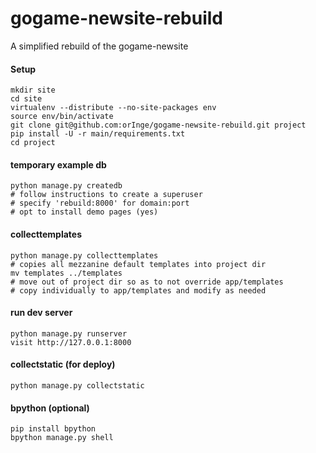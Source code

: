 gogame-newsite-rebuild
======================

A simplified rebuild of the gogame-newsite

#### Setup
    mkdir site
    cd site
    virtualenv --distribute --no-site-packages env
    source env/bin/activate
    git clone git@github.com:orInge/gogame-newsite-rebuild.git project
    pip install -U -r main/requirements.txt
    cd project

#### temporary example db
    python manage.py createdb
    # follow instructions to create a superuser
    # specify 'rebuild:8000' for domain:port
    # opt to install demo pages (yes)

#### collecttemplates
    python manage.py collecttemplates
    # copies all mezzanine default templates into project dir
    mv templates ../templates
    # move out of project dir so as to not override app/templates
    # copy individually to app/templates and modify as needed

#### run dev server
    python manage.py runserver
    visit http://127.0.0.1:8000


#### collectstatic (for deploy)
    python manage.py collectstatic


#### bpython (optional)
    pip install bpython
    bpython manage.py shell
